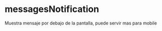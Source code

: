 messagesNotification
====================

Muestra mensaje por debajo de la pantalla, puede servir mas para mobile
